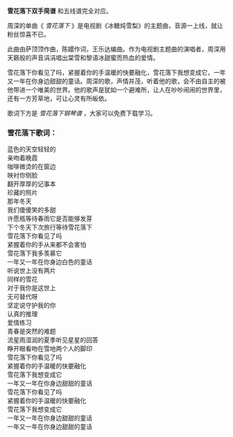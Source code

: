 

**雪花落下双手简谱** 和五线谱完全对应。

周深的单曲《 _雪花落下_ 》是电视剧《冰糖炖雪梨》的主题曲，音源一上线，就让粉丝惊喜不已。

此曲由萨顶顶作曲，陈嬛作词，王乐达编曲。作为电视剧主题曲的演唱者，周深用天籁般的声音涓涓唱出棠雪和黎语冰甜蜜而热血的爱情。

雪花落下你看见了吗，紧握着你的手温暖的快要融化，雪花落下我想变成它，一年又一年在你身边甜甜的童话。周深的歌，声情并茂，听着他的歌，会不由自主的被他带进一个唯美的世界。他的歌声是犹如一个避难所，让人在吵吵闹闹的世界里，还有一方芳草地，可让心灵有所皈依。

歌词下方是 _雪花落下钢琴谱_ ，大家可以免费下载学习。

### 雪花落下歌词：

蓝色的天空轻轻的  
亲吻着晚霞  
咖啡微烫的在窗边  
映衬你侧脸  
翻开厚厚的记事本  
珍藏的照片  
那年冬天  
我们傻傻笑的多甜  
许愿瓶等待春雨它是否能够发芽  
下个冬天下次旅行等待雪花落下  
雪花落下你看见了吗  
紧握着你的手从来都不会害怕  
雪花落下我多羡慕它  
一年又一年在你身边白色的童话  
听说世上没有两片  
同样的雪花  
对于我你是这世上  
无可替代呀  
坚定说守护我的你  
认真的推理  
爱情练习  
青春是突然的难题  
流星雨湿润的夏季听见星星的回答  
睁开眼看吻在雪地两个人的脚印  
雪花落下你看见了吗  
紧握着你的手温暖的快要融化  
雪花落下我想变成它  
一年又一年在你身边甜甜的童话  
雪花落下你看见了吗  
紧握着你的手温暖的快要融化  
雪花落下我想变成它  
一年又一年在你身边甜甜的童话  
一年又一年在你身边甜甜的童话

